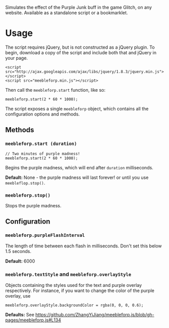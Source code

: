 Simulates the effect of the Purple Junk buff in the game Glitch, on any 
website. Available as a standalone script or a bookmarklet. 

# Usage

The script requires jQuery, but is not constructed as a jQuery plugin. To 
begin, download a copy of the script and include both that and jQuery in 
your page. 

	<script src="http://ajax.googleapis.com/ajax/libs/jquery/1.8.3/jquery.min.js"></script>
	<script src="meebleforp.min.js"></script>

Then call the `meebleforp.start` function, like so: 

	meebleforp.start(2 * 60 * 1000);

The script exposes a single `meebleforp` object, which contains all the 
configuration options and methods. 

## Methods

### `meebleforp.start (duration)`

	// Two minutes of purple madness! 
	meebleforp.start(2 * 60 * 1000);

Begins the purple madness, which will end after `duration` milliseconds. 

**Default:** None - the purple madness will last forever! or until you use 
`meebleflop.stop()`. 

### `meebleforp.stop()`

Stops the purple madness. 

## Configuration 

### `meebleforp.purpleFlashInterval`

The length of time between each flash in milliseconds. Don't set this below 
1.5 seconds.

**Default:** 6000 

### `meebleforp.textStyle` and `meebleforp.overlayStyle`

Objects containing the styles used for the text and purple overlay 
respectively. For instance, if you want to change the color of the purple 
overlay, use 

    meebleforp.overlayStyle.backgroundColor = rgba(0, 0, 0, 0.6);

**Defaults:** See https://github.com/ZhangYiJiang/meebleforp.js/blob/gh-pages/meebleforp.js#L134


